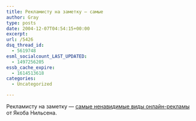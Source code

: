 ```yaml
---
title: Рекламисту на заметку — самые
author: Gray
type: posts
date: 2004-12-07T04:54:15+00:00
excerpt:
url: /5426
dsq_thread_id:
  - 5619748
esml_socialcount_LAST_UPDATED:
  - 1497256205
essb_cache_expire:
  - 1614513618
categories:
  - Uncategorized

---
```








Рекламисту на заметку &#8212; <a href="http://www.useit.com/alertbox/20041206.html" target="_blank">самые ненавидимые виды онлайн-рекламы</a> от Якоба Нильсена.
